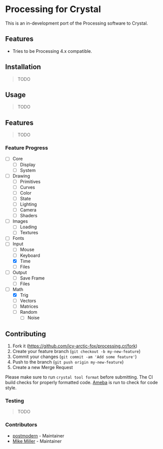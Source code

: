 # Processing for Crystal

This is an in-development port of the Processing software to Crystal.

## Features

* Tries to be Processing 4.x compatible.

## Installation

> TODO

## Usage

> TODO

## Features

> TODO

### Feature Progress

- [ ] Core
    - [ ] Display
    - [ ] System
- [ ] Drawing
    - [ ] Primitives
    - [ ] Curves
    - [ ] Color
    - [ ] State
    - [ ] Lighting
    - [ ] Camera
    - [ ] Shaders
- [ ] Images
    - [ ] Loading
    - [ ] Textures
- [ ] Fonts
- [ ] Input
    - [ ] Mouse
    - [ ] Keyboard
    - [X] Time
    - [ ] Files
- [ ] Output
    - [ ] Save Frame
    - [ ] Files
- [ ] Math
    - [X] Trig
    - [ ] Vectors
    - [ ] Matrices
    - [ ] Random
        - [ ] Noise

## Contributing

1. Fork it (<https://github.com/icy-arctic-fox/processing.cr/fork>)
2. Create your feature branch (`git checkout -b my-new-feature`)
3. Commit your changes (`git commit -am 'Add some feature'`)
4. Push to the branch (`git push origin my-new-feature`)
5. Create a new Merge Request

Please make sure to run `crystal tool format` before submitting.
The CI build checks for properly formatted code.
[Ameba](https://crystal-ameba.github.io/) is run to check for code style.

### Testing

> TODO

### Contributors

- [postmodern](https://github.com/postmodern) - Maintainer
- [Mike Miller](https://github.com/icy-arctic-fox/) - Maintainer

